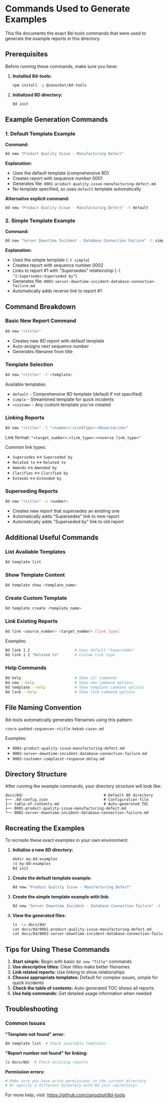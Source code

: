 # Commands Used to Generate Examples

This file documents the exact 8d-tools commands that were used to generate the example reports in this directory.

## Prerequisites

Before running these commands, make sure you have:

1. **Installed 8d-tools:**

   ```bash
   npm install -g @zanozbot/8d-tools
   ```

2. **Initialized 8D directory:**
   ```bash
   8d init
   ```

## Example Generation Commands

### 1. Default Template Example

**Command:**

```bash
8d new "Product Quality Issue - Manufacturing Defect"
```

**Explanation:**

- Uses the default template (comprehensive 8D)
- Creates report with sequence number 0001
- Generates file: `0001-product-quality-issue-manufacturing-defect.md`
- No template specified, so uses `default` template automatically

**Alternative explicit command:**

```bash
8d new "Product Quality Issue - Manufacturing Defect" -t default
```

### 2. Simple Template Example

**Command:**

```bash
8d new "Server Downtime Incident - Database Connection Failure" -t simple -l "1:Supersedes:Superseded by"
```

**Explanation:**

- Uses the simple template (`-t simple`)
- Creates report with sequence number 0002
- Links to report #1 with "Supersedes" relationship (`-l "1:Supersedes:Superseded by"`)
- Generates file: `0002-server-downtime-incident-database-connection-failure.md`
- Automatically adds reverse link to report #1

## Command Breakdown

### Basic New Report Command

```bash
8d new "<title>"
```

- Creates new 8D report with default template
- Auto-assigns next sequence number
- Generates filename from title

### Template Selection

```bash
8d new "<title>" -t <template>
```

Available templates:

- `default` - Comprehensive 8D template (default if not specified)
- `simple` - Streamlined template for quick incidents
- `<custom>` - Any custom template you've created

### Linking Reports

```bash
8d new "<title>" -l "<number>:<LinkType>:<ReverseLink>"
```

Link format: `"<target_number>:<link_type>:<reverse_link_type>"`

Common link types:

- `Supersedes` ↔ `Superseded by`
- `Related to` ↔ `Related to`
- `Amends` ↔ `Amended by`
- `Clarifies` ↔ `Clarified by`
- `Extends` ↔ `Extended by`

### Superseding Reports

```bash
8d new "<title>" -s <number>
```

- Creates new report that supersedes an existing one
- Automatically adds "Supersedes" link to new report
- Automatically adds "Superseded by" link to old report

## Additional Useful Commands

### List Available Templates

```bash
8d template list
```

### Show Template Content

```bash
8d template show <template_name>
```

### Create Custom Template

```bash
8d template create <template_name>
```

### Link Existing Reports

```bash
8d link <source_number> <target_number> [link_type]
```

Examples:

```bash
8d link 1 2                    # Uses default "Supersedes"
8d link 1 2 "Related to"       # Custom link type
```

### Help Commands

```bash
8d help                        # Show all commands
8d new --help                  # Show new command options
8d template --help             # Show template command options
8d link --help                 # Show link command options
```

## File Naming Convention

8d-tools automatically generates filenames using this pattern:

```
<zero-padded-sequence>-<title-kebab-case>.md
```

Examples:

- `0001-product-quality-issue-manufacturing-defect.md`
- `0002-server-downtime-incident-database-connection-failure.md`
- `0003-customer-complaint-response-delay.md`

## Directory Structure

After running the example commands, your directory structure will look like:

```
docs/8d/                                    # Default 8D directory
├── .8d-config.json                         # Configuration file
├── table-of-contents.md                    # Auto-generated TOC
├── 0001-product-quality-issue-manufacturing-defect.md
└── 0002-server-downtime-incident-database-connection-failure.md
```

## Recreating the Examples

To recreate these exact examples in your own environment:

1. **Initialize a new 8D directory:**

   ```bash
   mkdir my-8d-examples
   cd my-8d-examples
   8d init
   ```

2. **Create the default template example:**

   ```bash
   8d new "Product Quality Issue - Manufacturing Defect"
   ```

3. **Create the simple template example with link:**

   ```bash
   8d new "Server Downtime Incident - Database Connection Failure" -t simple -l "1:Supersedes:Superseded by"
   ```

4. **View the generated files:**
   ```bash
   ls -la docs/8d/
   cat docs/8d/0001-product-quality-issue-manufacturing-defect.md
   cat docs/8d/0002-server-downtime-incident-database-connection-failure.md
   ```

## Tips for Using These Commands

1. **Start simple:** Begin with basic `8d new "Title"` commands
2. **Use descriptive titles:** Clear titles make better filenames
3. **Link related reports:** Use linking to show relationships
4. **Choose appropriate templates:** Default for complex issues, simple for quick incidents
5. **Check the table of contents:** Auto-generated TOC shows all reports
6. **Use help commands:** Get detailed usage information when needed

## Troubleshooting

### Common Issues

**"Template not found" error:**

```bash
8d template list  # Check available templates
```

**"Report number not found" for linking:**

```bash
ls docs/8d/  # Check existing reports
```

**Permission errors:**

```bash
# Make sure you have write permissions in the current directory
# Or specify a different directory with 8d init <directory>
```

For more help, visit: https://github.com/zanozbot/8d-tools
